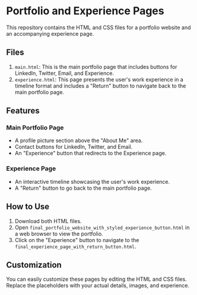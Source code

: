 # Portfolio and Experience Pages

This repository contains the HTML and CSS files for a portfolio website and an accompanying experience page.

## Files

1. `main.html`: This is the main portfolio page that includes buttons for LinkedIn, Twitter, Email, and Experience.
2. `experience.html`: This page presents the user's work experience in a timeline format and includes a "Return" button to navigate back to the main portfolio page.

## Features

### Main Portfolio Page

- A profile picture section above the "About Me" area.
- Contact buttons for LinkedIn, Twitter, and Email.
- An "Experience" button that redirects to the Experience page.

### Experience Page

- An interactive timeline showcasing the user's work experience.
- A "Return" button to go back to the main portfolio page.

## How to Use

1. Download both HTML files.
2. Open `final_portfolio_website_with_styled_experience_button.html` in a web browser to view the portfolio.
3. Click on the "Experience" button to navigate to the `final_experience_page_with_return_button.html`.

## Customization

You can easily customize these pages by editing the HTML and CSS files. Replace the placeholders with your actual details, images, and experience.

